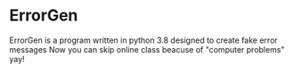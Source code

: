 # ErrorGen
ErrorGen is a program written in python 3.8 designed to create fake error messages
Now you can skip online class beacuse of "computer problems" yay!
